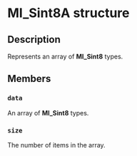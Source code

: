 # MI_Sint8A structure

## Description

Represents an array of **MI_Sint8** types.

## Members

### `data`

An array of **MI_Sint8** types.

### `size`

The number of items in the array.